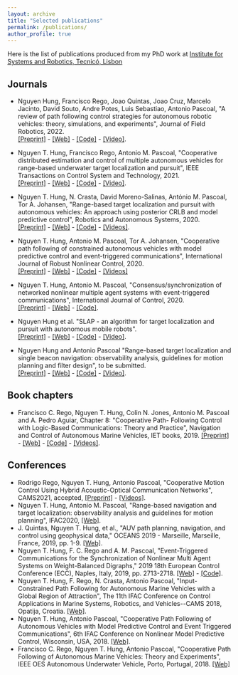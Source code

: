 ```yaml
---
layout: archive
title: "Selected publications"
permalink: /publications/
author_profile: true
---
```

Here is the list of publications produced from my PhD work at [Institute for Systems and Robotics, Tecnicó, Lisbon](https://welcome.isr.tecnico.ulisboa.pt/IST) 
## Journals
- Nguyen Hung, Francisco Rego, Joao Quintas, Joao Cruz, Marcelo Jacinto, David Souto, Andre
Potes, Luis Sebastiao, Antonio Pascoal, "A review of path following control strategies for autonomous robotic vehicles:
theory, simulations, and experiments", Journal of Field Robotics, 2022.\
[[Preprint]](/files/pdf/research/JFR2022_preprint.pdf) - [[Web]](https://doi.org/10.1002/rob.22142) - [[Code]](https://github.com/dsor-isr/Paper-PathFollowingSurvey) - [[Video]](https://nt-hung.github.io/research/motion-planning-navigation-control/).
- Nguyen T. Hung, Francisco Rego, Antonio M. Pascoal, "Cooperative distributed estimation and control of multiple autonomous vehicles for range-based underwater target localization and pursuit",  IEEE Transactions on Control System and Technology, 2021.\
[[Preprint]](/files/pdf/research/IEEE_TCST_preprint.pdf) - [[Web]](https://ieeexplore.ieee.org/abstract/document/9530372) - [[Code]](https://github.com/hungrepo/cooperative-distributed-range-based-SLAP) - [[Video]](https://www.youtube.com/watch?v=IJ5szDelUxs&t=8s&ab_channel=nt-hung). 
- Nguyen T. Hung, N. Crasta, David Moreno-Salinas, António M. Pascoal, Tor A. Johansen,
"Range-based target localization and pursuit with autonomous vehicles: An approach using
posterior CRLB and model predictive control", Robotics and Autonomous Systems, 2020. \
[[Preprint]](/files/pdf/research/RAS2020_preprint.pdf) - [[Web]](https://www.sciencedirect.com/science/article/abs/pii/S0921889020304486) - [[Code]]() - [[Videos]](https://www.youtube.com/watch?v=jXkh-W7ksyM).
- Nguyen T. Hung, Antonio M. Pascoal, Tor A. Johansen, "Cooperative path following of constrained autonomous vehicles with model predictive control and event-triggered communications",
International Journal of Robust Nonlinear Control, 2020. \
[[Preprint]](/files/pdf/research/JRNC2020_preprint.pdf) - [[Web]](https://onlinelibrary.wiley.com/doi/abs/10.1002/rnc.4896) - [[Code]](https://github.com/hungrepo/cooperative-path-following/tree/master/CPF-MPC) - [[Videos]](https://www.youtube.com/watch?v=u_jDrVrIweY)
-  Nguyen T. Hung, Antonio M. Pascoal, "Consensus/synchronization of networked nonlinear
multiple agent systems with event-triggered communications", International Journal of Control, 2020. \
[[Preprint]](/files/pdf/research/IJC2020_preprint.pdf) - [[Web]](https://www.tandfonline.com/doi/full/10.1080/00207179.2020.1849806) - [[Code]](https://github.com/hungrepo/consensus-synchronization-of-MAS/tree/master/IJC2020).
  
- Nguyen Hung et al.  "SLAP - an algorithm for target localization and pursuit with autonomous mobile robots".\
[[Preprint]]() - [[Web]]( ) - [[Code]]( ) - [[Video]](). 

- Nguyen Hung and Antonio Pascoal "Range-based target localization and single beacon navigation: observability analysis, guidelines for motion planning and filter design", to be submitted.\
[[Preprint]]() - [[Web]]( ) - [[Code]]( ) - [[Video]]().
## Book chapters
- Francisco C. Rego, Nguyen T. Hung, Colin N. Jones, Antonio
	   M. Pascoal and A. Pedro Aguiar, Chapter 8: "Cooperative Path-
	   Following Control with Logic-Based Communications: Theory and
	   Practice", Navigation and Control of Autonomous Marine Vehicles,
	   IET books, 2019. 
	   [[Preprint]](/files/pdf/research/IETbook_CPF_LBC2019_preprint.pdf) - [[Web]](https://digital-library.theiet.org/content/books/10.1049/pbtr011e_ch8) - [[Code]](https://github.com/hungrepo/cooperative-path-following/tree/master/CPF-Medusa) - [[Videos]](https://www.youtube.com/watch?v=YkpvfibSad0). 

## Conferences
- Rodrigo Rego, Nguyen T. Hung, Antonio Pascoal, "Cooperative Motion Control Using Hybrid
Acoustic-Optical Communication Networks", CAMS2021, accepted, [[Preprint]](/files/pdf/research/rodrigo_CAMS2021.pdf) - [[Videos]](https://www.youtube.com/watch?v=wSVyGIrWe5I&ab_channel=nt-hung).  
- Nguyen T. Hung, Antonio M. Pascoal, "Range-based navigation and target localization: observability analysis and guidelines for motion planning", IFAC2020, [[Web]](https://www.sciencedirect.com/science/article/pii/S2405896320318838).
- J. Quintas, Nguyen T. Hung, et al., "AUV path planning, navigation, and control using geophysical data," OCEANS 2019 - Marseille, Marseille, France, 2019, pp. 1-9. [[Web]](https://doi.org/10.1109/OCEANSE.2019.8867535).
- Nguyen T. Hung, F. C. Rego and A. M. Pascoal, "Event-Triggered Communications for the Synchronization of Nonlinear Multi Agent Systems on Weight-Balanced Digraphs," 2019 18th European Control Conference (ECC), Naples, Italy, 2019, pp. 2713-2718. [[Web]](https://doi.org/10.23919/ECC.2019.8796277) - [[Code]]().
- Nguyen T. Hung, F. Rego, N. Crasta, Antonio Pascoal, "Input-Constrained Path Following for Autonomous Marine
	   Vehicles with a Global Region of Attraction", The 11th IFAC
	   Conference on Control Applications in Marine Systems, Robotics,
	   and Vehicles--CAMS 2018, Opatija, Croatia. [[Web]](https://www.sciencedirect.com/science/article/pii/S2405896318321888).
- Nguyen T. Hung, Antonio Pascoal, "Cooperative Path
	   Following of Autonomous Vehicles with Model Predictive Control
	   and Event Triggered Communications", 6th IFAC Conference on
	   Nonlinear Model Predictive Control, Wisconsin, USA, 2018. [[Web]](https://www.sciencedirect.com/science/article/pii/S2405896318326855).     
- Francisco C. Rego, Nguyen T. Hung, Antonio Pascoal, "Cooperative Path
	   Following of Autonomous Marine Vehicles: Theory and
	   Experiments", IEEE OES Autonomous Underwater Vehicle, Porto, Portugal, 2018. [[Web]](https://doi.org/10.1109/AUV.2018.8729809)     




